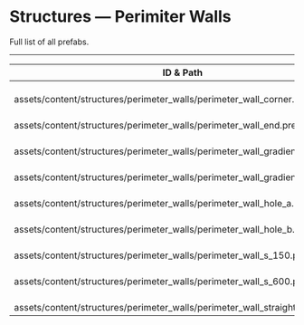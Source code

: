 # Structures — Perimiter Walls
Full list of all <Badge type="warning" text="9"/> prefabs.

---
| ID & Path |
| --- |
| <a href="#3124146800"><Badge id="3124146800" type="tip" text="#"/></a> <Badge type="tip" text="3124146800"/> <br> assets/content/structures/perimeter_walls/perimeter_wall_corner.prefab |
| <a href="#1354280496"><Badge id="1354280496" type="tip" text="#"/></a> <Badge type="tip" text="1354280496"/> <br> assets/content/structures/perimeter_walls/perimeter_wall_end.prefab |
| <a href="#3935197280"><Badge id="3935197280" type="tip" text="#"/></a> <Badge type="tip" text="3935197280"/> <br> assets/content/structures/perimeter_walls/perimeter_wall_gradient_150.prefab |
| <a href="#3039808035"><Badge id="3039808035" type="tip" text="#"/></a> <Badge type="tip" text="3039808035"/> <br> assets/content/structures/perimeter_walls/perimeter_wall_gradient_300.prefab |
| <a href="#364431357"><Badge id="364431357" type="tip" text="#"/></a> <Badge type="tip" text="364431357"/> <br> assets/content/structures/perimeter_walls/perimeter_wall_hole_a.prefab |
| <a href="#77955203"><Badge id="77955203" type="tip" text="#"/></a> <Badge type="tip" text="77955203"/> <br> assets/content/structures/perimeter_walls/perimeter_wall_hole_b.prefab |
| <a href="#3713697082"><Badge id="3713697082" type="tip" text="#"/></a> <Badge type="tip" text="3713697082"/> <br> assets/content/structures/perimeter_walls/perimeter_wall_s_150.prefab |
| <a href="#406274030"><Badge id="406274030" type="tip" text="#"/></a> <Badge type="tip" text="406274030"/> <br> assets/content/structures/perimeter_walls/perimeter_wall_s_600.prefab |
| <a href="#229358326"><Badge id="229358326" type="tip" text="#"/></a> <Badge type="tip" text="229358326"/> <br> assets/content/structures/perimeter_walls/perimeter_wall_straight.prefab |
